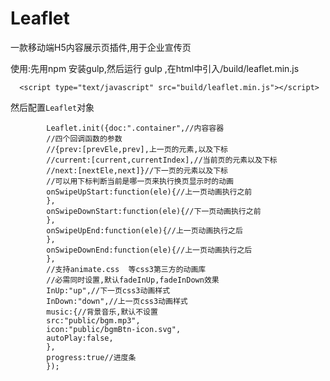 # Leaflet
一款移动端H5内容展示页插件,用于企业宣传页




使用:先用npm 安装gulp,然后运行 gulp ,在html中引入/build/leaflet.min.js


      <script type="text/javascript" src="build/leaflet.min.js"></script>
      

然后配置`Leaflet`对象
    
    
    
    
            Leaflet.init({doc:".container",//内容容器
            //四个回调函数的参数
            //{prev:[prevEle,prev],上一页的元素,以及下标
            //current:[current,currentIndex],//当前页的元素以及下标
            //next:[nextEle,next]}//下一页的元素以及下标
            //可以用下标判断当前是哪一页来执行换页显示时的动画
            onSwipeUpStart:function(ele){//上一页动画执行之前
            },
            onSwipeDownStart:function(ele){//下一页动画执行之前
            },
            onSwipeUpEnd:function(ele){//上一页动画执行之后 
            },
            onSwipeDownEnd:function(ele){//上一页动画执行之后
            },
            //支持animate.css  等css3第三方的动画库
            //必需同时设置,默认fadeInUp,fadeInDown效果
            InUp:"up",//下一页css3动画样式
            InDown:"down",//上一页css3动画样式
            music:{//背景音乐,默认不设置
            src:"public/bgm.mp3",
            icon:"public/bgmBtn-icon.svg",
            autoPlay:false,
            },
            progress:true//进度条
            });
